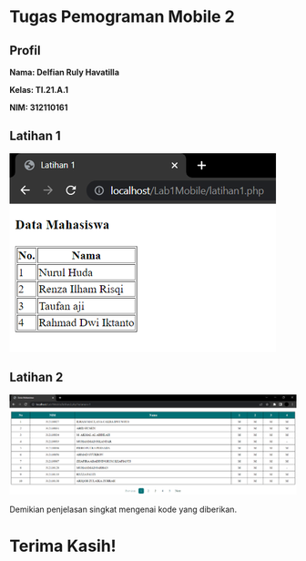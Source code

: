 # Tugas Pemograman Mobile 2
## Profil
**<p>Nama: Delfian Ruly Havatilla</p>**
**<p>Kelas: TI.21.A.1</p>**
**<p>NIM: 312110161</p>**

## Latihan 1

![Latihan 1](img/latihan1.png)

## Latihan 2

![Latihan 2](img/latihan2.png)

<p>Demikian penjelasan singkat mengenai kode yang diberikan.</p>

# Terima Kasih!